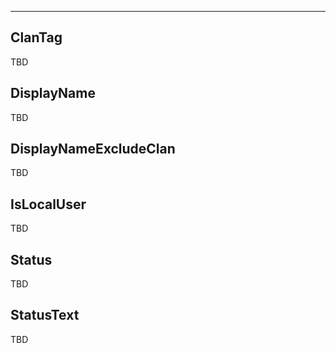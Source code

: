 ___

## ClanTag

TBD

## DisplayName

TBD

## DisplayNameExcludeClan

TBD

## IsLocalUser

TBD

## Status

TBD

## StatusText

TBD
